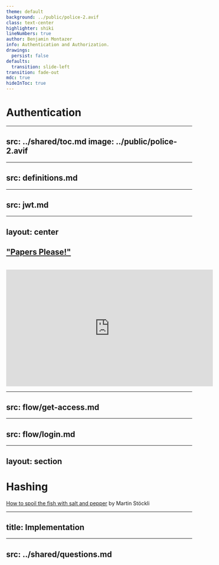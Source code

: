 ```yaml
---
theme: default
background: ../public/police-2.avif
class: text-center
highlighter: shiki
lineNumbers: true
author: Benjamin Montazer
info: Authentication and Authorization.
drawings:
  persist: false
defaults:
  transition: slide-left
transition: fade-out
mdc: true
hideInToc: true
---
```


# Authentication


---
src: ../shared/toc.md
image: ../public/police-2.avif
---


---
src: definitions.md
---


---
src: jwt.md
---


---
layout: center
---

## ["Papers Please!"](https://www.youtube.com/watch?v=8XcyZ-ls9_Y)

<br>

<iframe width="560" height="315" src="https://www.youtube-nocookie.com/embed/8XcyZ-ls9_Y?si=NSqn9a61bJD9nCaA&amp;start=49" title="YouTube video player" frameborder="0" allow="accelerometer; autoplay; clipboard-write; encrypted-media; gyroscope; picture-in-picture; web-share" referrerpolicy="strict-origin-when-cross-origin" allowfullscreen></iframe>


---
src: flow/get-access.md
---


---
src: flow/login.md
---


---
layout: section
---

# Hashing

[How to spoil the fish with salt and pepper](https://www.martinstoeckli.ch/hash/en/index.php) by Martin Stöckli


---
title: Implementation
---

<StackBlitz project="stackblitz-starters-kg57fb" file="index.ts" />


---
src: ../shared/questions.md
---

